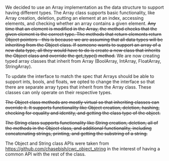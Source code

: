 We decided to use an Array implementation as the data structure to support having different types.
The Array class supports basic functionality, like Array creation, deletion, putting an element at an index, accessing elements, and checking whether an array contains a given element. <strike>Any time that an element is modified in the Array, the method checks that the given element is the correct type. The methods that return elements return Object pointers - this is because we are assuming that all data types will be inheriting from the Object class. If someone wants to support an array of a new data type, all they would have to do is create a new class that inherits the Object class and override the get_type() method.</strike> We are now creating typed array classes that inherit from Array (BoolArray, IntArray, FloatArray, StringArray).

To update the interface to match the spec that Arrays should be able to support ints, bools, and floats, we opted to change the interface so that there are separate array types that inherit from the Array class. These classes can only operate on their respective types.

<strike>The Object class methods are mostly virtual so that inheriting classes can override it. It supports functionality like Object creation, deletion, hashing, checking for equality and identity, and getting the class type of the object.

The String class supports functionality like String creation, deletion, all of the methods in the Object class, and additional functionality, including concatenating strings, printing, and getting the substring of a string.</strike>

The Object and String class APIs were taken from https://github.com/chasebish/cwc_object_string in the interest of having a common API with the rest of the class.
